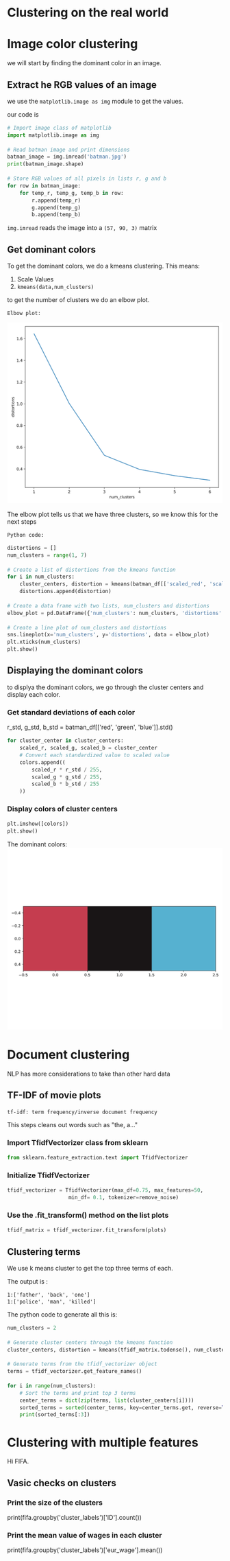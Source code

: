 # Clustering on the real world
# Image color clustering
we will start by finding the dominant color in an image.

## Extract he RGB values of an image
we use the `matplotlib.image as img` module to get the values.

our code is 
```py
# Import image class of matplotlib
import matplotlib.image as img

# Read batman image and print dimensions
batman_image = img.imread('batman.jpg')
print(batman_image.shape)

# Store RGB values of all pixels in lists r, g and b
for row in batman_image:
    for temp_r, temp_g, temp_b in row:
        r.append(temp_r)
        g.append(temp_g)
        b.append(temp_b)
```
`img.imread` reads the image into a `(57, 90, 3)` matrix

## Get dominant colors
To get the dominant colors, we do a kmeans clustering.
This means:
1. Scale Values
2. `kmeans(data,num_clusters)`

to get the number of clusters we do an elbow plot.

    Elbow plot:
![elbow plot showing how many dominant colors](img/Figure%201.svg)

The elbow plot tells us that we have three clusters, so we know this for the next steps
 
    Python code:
``` py
distortions = []
num_clusters = range(1, 7)

# Create a list of distortions from the kmeans function
for i in num_clusters:
    cluster_centers, distortion = kmeans(batman_df[['scaled_red', 'scaled_blue', 'scaled_green']], i)
    distortions.append(distortion)

# Create a data frame with two lists, num_clusters and distortions
elbow_plot = pd.DataFrame({'num_clusters': num_clusters, 'distortions': distortions})

# Create a line plot of num_clusters and distortions
sns.lineplot(x='num_clusters', y='distortions', data = elbow_plot)
plt.xticks(num_clusters)
plt.show()
```

## Displaying the dominant colors
to displya the dominant colors, we go through the cluster centers and display each color.
### Get standard deviations of each color
r_std, g_std, b_std = batman_df[['red', 'green', 'blue']].std()
``` py
for cluster_center in cluster_centers:
    scaled_r, scaled_g, scaled_b = cluster_center
    # Convert each standardized value to scaled value
    colors.append((
        scaled_r * r_std / 255,
        scaled_g * g_std / 255,
        scaled_b * b_std / 255
    ))
```
### Display colors of cluster centers
``` py
plt.imshow([colors])
plt.show()

```

The dominant colors:
![Plotting the dominant colors](img/Figure%202.svg)
# Document clustering
NLP has more considerations to take than other hard data

## TF-IDF of movie plots
    tf-idf: term frequency/inverse document frequency

This steps cleans out words such as "the, a..."

### Import TfidfVectorizer class from sklearn
```py
from sklearn.feature_extraction.text import TfidfVectorizer
```
### Initialize TfidfVectorizer
```py
tfidf_vectorizer = TfidfVectorizer(max_df=0.75, max_features=50,
                    min_df= 0.1, tokenizer=remove_noise)
```
### Use the .fit_transform() method on the list plots
```py
tfidf_matrix = tfidf_vectorizer.fit_transform(plots)
```
## Clustering terms
We use k means cluster to get the top three terms of each.

The output is : 
```
1:['father', 'back', 'one']
1:['police', 'man', 'killed']
```
The python code to generate all this is:
``` py
num_clusters = 2

# Generate cluster centers through the kmeans function
cluster_centers, distortion = kmeans(tfidf_matrix.todense(), num_clusters)

# Generate terms from the tfidf_vectorizer object
terms = tfidf_vectorizer.get_feature_names()

for i in range(num_clusters):
    # Sort the terms and print top 3 terms
    center_terms = dict(zip(terms, list(cluster_centers[i])))
    sorted_terms = sorted(center_terms, key=center_terms.get, reverse=True)
    print(sorted_terms[:3])
```

# Clustering with multiple features
Hi FIFA.
## Vasic checks on clusters
### Print the size of the clusters
print(fifa.groupby('cluster_labels')['ID'].count())

### Print the mean value of wages in each cluster
print(fifa.groupby('cluster_labels')['eur_wage'].mean())
